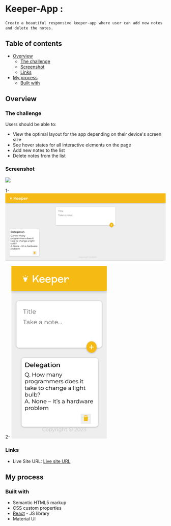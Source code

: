 # Keeper-App :
    Create a beautiful responsive keeper-app where user can add new notes and delete the notes.

## Table of contents

- [Overview](#overview)
  - [The challenge](#the-challenge)
  - [Screenshot](#screenshot)
  - [Links](#links)
- [My process](#my-process)
  - [Built with](#built-with)


## Overview

### The challenge

Users should be able to:

- View the optimal layout for the app depending on their device's screen size
- See hover states for all interactive elements on the page
- Add new notes to the list
- Delete notes from the list


### Screenshot

![](./screenshot.jpg)

1- ![Desktop-preview-screenshot](./public/screenshots/Desktop-view-screenshot.png)

2- ![Mobile-preview-screenshot](./public/screenshots/Mobile-view-screenshot.png)


### Links

- Live Site URL: [Live site URL](https://raza7522-keeper-app-react.netlify.app)


## My process

### Built with

- Semantic HTML5 markup
- CSS custom properties
- [React](https://reactjs.org/) - JS library
- Material UI